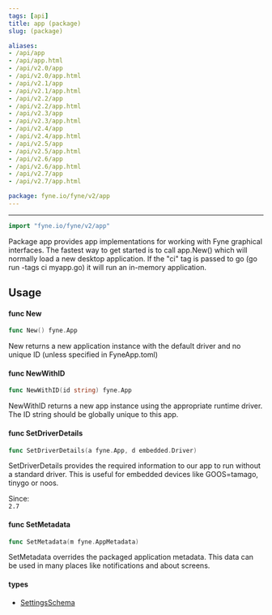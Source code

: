 ```yaml
---
tags: [api]
title: app (package)
slug: (package)

aliases:
- /api/app
- /api/app.html
- /api/v2.0/app
- /api/v2.0/app.html
- /api/v2.1/app
- /api/v2.1/app.html
- /api/v2.2/app
- /api/v2.2/app.html
- /api/v2.3/app
- /api/v2.3/app.html
- /api/v2.4/app
- /api/v2.4/app.html
- /api/v2.5/app
- /api/v2.5/app.html
- /api/v2.6/app
- /api/v2.6/app.html
- /api/v2.7/app
- /api/v2.7/app.html

package: fyne.io/fyne/v2/app
---
```



---
```go
import "fyne.io/fyne/v2/app"
```

Package app provides app implementations for working with Fyne graphical interfaces. The fastest way to get started is to call app.New() which will normally load a new desktop application. If the "ci" tag is passed to go (go run -tags ci myapp.go) it will run an in-memory application.

## Usage

#### func  New

```go
func New() fyne.App
```
New returns a new application instance with the default driver and no unique ID (unless specified in FyneApp.toml)

#### func  NewWithID

```go
func NewWithID(id string) fyne.App
```
NewWithID returns a new app instance using the appropriate runtime driver. The ID string should be globally unique to this app.

#### func  SetDriverDetails

```go
func SetDriverDetails(a fyne.App, d embedded.Driver)
```
SetDriverDetails provides the required information to our app to run without a standard driver. This is useful for embedded devices like GOOS=tamago, tinygo or noos.


<div class="since">Since: <code>
2.7</code></div>

#### func  SetMetadata

```go
func SetMetadata(m fyne.AppMetadata)
```
SetMetadata overrides the packaged application metadata. This data can be used in many places like notifications and about screens.

#### types

 * [SettingsSchema](settingsschema.html)
